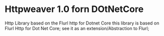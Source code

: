 # Httpweaver 1.0 forn DOtNetCore
Http Library based on the Flurl http for Dotnet Core
this library is based on Flurl Http for Dot Net Core; see it as an extension/Abstraction to Flurl;
